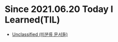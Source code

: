 Since 2021.06.20 Today I Learned(TIL)
==========

* [Unclassified (미분류 문서들)](https://github.com/lvalentine6/TIL/tree/main/Unclassified)
